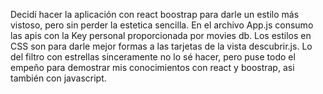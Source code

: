 Decidí hacer la aplicación con react boostrap para darle un estilo más vistoso, pero sin perder la estetica sencilla. En el archivo App.js consumo las apis con la Key personal proporcionada por movies db. Los estilos en CSS son para darle mejor formas a las tarjetas de la vista descubrir.js. Lo del filtro con estrellas sinceramente no lo sé hacer, pero puse todo el empeño para demostrar mis conocimientos con react y boostrap, asi también con javascript.
